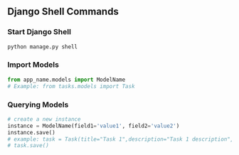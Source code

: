 ## Django Shell Commands

### Start Django Shell

```bash
python manage.py shell
```

### Import Models

```python
from app_name.models import ModelName
# Example: from tasks.models import Task
```

### Querying Models

```python
# create a new instance
instance = ModelName(field1='value1', field2='value2')
instance.save()
# example: task = Task(title="Task 1",description="Task 1 description",due_date="2024-12-12")
# task.save()

```
